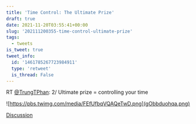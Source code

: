 ```yaml
---
title: 'Time Control: The Ultimate Prize'
draft: true
date: 2021-11-20T03:55:41+00:00
slug: '202111200355-time-control-ultimate-prize'
tags:
  - tweets
is_tweet: true
tweet_info:
  id: '1461785267723984911'
  type: 'retweet'
  is_thread: False
---
```




RT [@TrungTPhan](https://x.com/TrungTPhan): 2/ Ultimate prize = controlling your time 

![https://pbs.twimg.com/media/FEfUfbqVQAQeTwD.png](gObbduohqa.png)

[Discussion](https://x.com/sytelus/status/1461785267723984911)
